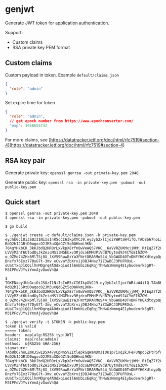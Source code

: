# genjwt

Generate JWT token for application authentication.

Support:

- Custom claims
- RSA private key PEM format

## Custom claims

Custom payload in token. Example `default/claims.json`

```json
{
  "role": "admin"
}
```

Set expire time for token

```json
{
  "role": "admin",
  // get epoch number from https://www.epochconverter.com/
  "exp": 1656656742
}
```

For more claims, see [https://datatracker.ietf.org/doc/html/rfc7519#section-4](https://datatracker.ietf.org/doc/html/rfc7519#section-4)

## RSA key pair

Generate private key: `openssl genrsa -out private-key.pem 2048`

Generate public key: `openssl rsa -in private-key.pem -pubout -out public-key.pem`

## Quick start

```
$ openssl genrsa -out private-key.pem 2048
$ openssl rsa -in private-key.pem -pubout -out public-key.pem

$ go build

$ ./genjwt create -c default/claims.json -k private-key.pem
eyJhbGciOiJSUzI1NiIsInR5cCI6IkpXVCJ9.eyJyb2xlIjoiYWRtaW4ifQ.TAb8b67hoLZmKJ5w1DSX47yCpNnSVZItlepkGqWaNDmJIOK1p7ixqZkJFeFUNpo5ZFtP5fdkiZ9BUdlxwSnvuNJVG93mU8-RdQ2hIJGRtD0ugocO2JM3uXQdGZt5q0OHkmL9KN-704gYHkbCK_3kHJbdQ2HROrLxVkpX8rfn0wVeAQ57VKC__6aVVRZUKMxjjWMj_RtEqZ7f2QuNFw6M7n5uzzRhwEJy2DzxFbhCb7cZxkuIVPQx4qOu3SJQH9QnKyacoRWVkRAcVcqS3JCJZ9Qy_ZJqYEYR9qlzdu_amO7p21g2mEXbgeUtO1T_iZn1AnM1P4FCXK18TGzOUVYUfDhtywPvR5MYVEc5pFLGGLmOtKPSNHiNAE6og8LBvHWy-LVVyMZnf6UtodOyJkZeicMS1lMGEbxv3MjdcoEMMdPiVdB7Uytmd9J4CYoEI6ZOW-o_OZMo74ZHk6MlTSj8X_lXV59RuwBzYa3FNrtDRARMuS44_VbGWOD40TvDNFYHGXdtoypQgK_br7cAxHe-Dnzfx76Eyz77OyG7t-3mv_eCvvaYZbXrvijDBJ4Haz7iZ3wBCJ3PUFROsL-oUaCTxqJiQQLlVnMOgrq4AOdxqiud1l6mbbLzEqRqjThNwGzNmmg4E1ybudenrk5gRT-M3IPFoVJYviYmnAjvDuoVhQA

$ TOKEN=eyJhbGciOiJSUzI1NiIsInR5cCI6IkpXVCJ9.eyJyb2xlIjoiYWRtaW4ifQ.TAb8b67hoLZmKJ5w1DSX47yCpNnSVZItlepkGqWaNDmJIOK1p7ixqZkJFeFUNpo5ZFtP5fdkiZ9BUdlxwSnvuNJVG93mU8-RdQ2hIJGRtD0ugocO2JM3uXQdGZt5q0OHkmL9KN-704gYHkbCK_3kHJbdQ2HROrLxVkpX8rfn0wVeAQ57VKC__6aVVRZUKMxjjWMj_RtEqZ7f2QuNFw6M7n5uzzRhwEJy2DzxFbhCb7cZxkuIVPQx4qOu3SJQH9QnKyacoRWVkRAcVcqS3JCJZ9Qy_ZJqYEYR9qlzdu_amO7p21g2mEXbgeUtO1T_iZn1AnM1P4FCXK18TGzOUVYUfDhtywPvR5MYVEc5pFLGGLmOtKPSNHiNAE6og8LBvHWy-LVVyMZnf6UtodOyJkZeicMS1lMGEbxv3MjdcoEMMdPiVdB7Uytmd9J4CYoEI6ZOW-o_OZMo74ZHk6MlTSj8X_lXV59RuwBzYa3FNrtDRARMuS44_VbGWOD40TvDNFYHGXdtoypQgK_br7cAxHe-Dnzfx76Eyz77OyG7t-3mv_eCvvaYZbXrvijDBJ4Haz7iZ3wBCJ3PUFROsL-oUaCTxqJiQQLlVnMOgrq4AOdxqiud1l6mbbLzEqRqjThNwGzNmmg4E1ybudenrk5gRT-M3IPFoVJYviYmnAjvDuoVhQA

$ ./genjwt verify -t $TOKEN -k public-key.pem
token is valid
===== token:
header:  map[alg:RS256 typ:JWT]
claims:  map[role:admin]
method:  &{RS256 SHA-256}
signature:  TAb8b67hoLZmKJ5w1DSX47yCpNnSVZItlepkGqWaNDmJIOK1p7ixqZkJFeFUNpo5ZFtP5fdkiZ9BUdlxwSnvuNJVG93mU8-RdQ2hIJGRtD0ugocO2JM3uXQdGZt5q0OHkmL9KN-704gYHkbCK_3kHJbdQ2HROrLxVkpX8rfn0wVeAQ57VKC__6aVVRZUKMxjjWMj_RtEqZ7f2QuNFw6M7n5uzzRhwEJy2DzxFbhCb7cZxkuIVPQx4qOu3SJQH9QnKyacoRWVkRAcVcqS3JCJZ9Qy_ZJqYEYR9qlzdu_amO7p21g2mEXbgeUtO1T_iZn1AnM1P4FCXK18TGzOUVYUfDhtywPvR5MYVEc5pFLGGLmOtKPSNHiNAE6og8LBvHWy-LVVyMZnf6UtodOyJkZeicMS1lMGEbxv3MjdcoEMMdPiVdB7Uytmd9J4CYoEI6ZOW-o_OZMo74ZHk6MlTSj8X_lXV59RuwBzYa3FNrtDRARMuS44_VbGWOD40TvDNFYHGXdtoypQgK_br7cAxHe-Dnzfx76Eyz77OyG7t-3mv_eCvvaYZbXrvijDBJ4Haz7iZ3wBCJ3PUFROsL-oUaCTxqJiQQLlVnMOgrq4AOdxqiud1l6mbbLzEqRqjThNwGzNmmg4E1ybudenrk5gRT-M3IPFoVJYviYmnAjvDuoVhQA
```
